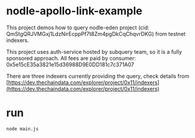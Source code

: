 # nodle-apollo-link-example
This project demos how to query nodle-eden project (cid: QmStgQRJVMGxj1LdzNirEcppPf7t8Zm4pgDkCqChqvrDKG) from testnet indexers.

This project uses auth-service hosted by subquery team, so it is a fully sponsored approach.
All fees are paid by consumer: 0x5e15cE35a3821e15d36988D9E0DD181c7c371A07

There are three indexers currently providing the query, check details from [https://dev.thechaindata.com/explorer/project/0x11/indexers](https://dev.thechaindata.com/explorer/project/0x11/indexers)

# run
```
node main.js
```
